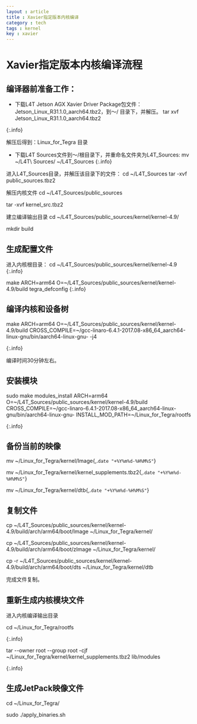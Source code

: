 ```yaml
---
layout : article 
title : Xavier指定版本内核编译
category : tech 
tags : kernel 
key : xavier
---
```

# Xavier指定版本内核编译流程
## 编译器前准备工作：
* 下载L4T Jetson AGX Xavier Driver Package包文件：Jetson_Linux_R31.1.0_aarch64.tbz2，到～/ 目录下，并解压。
tar xvf Jetson_Linux_R31.1.0_aarch64.tbz2

{:.info}

解压后得到：Linux_for_Tegra 目录

* 下载L4T Sources文件到～/根目录下，并重命名文件夹为L4T_Sources:
mv ~/L4T\ Sources/ ~/L4T_Sources
{:.info}

进入L4T_Sources目录，并解压该目录下的文件：
cd ~/L4T_Sources
tar -xvf public_sources.tbz2

解压内核文件
cd ~/L4T_Sources/public_sources

tar -xvf kernel_src.tbz2

建立编译输出目录
cd ~/L4T_Sources/public_sources/kernel/kernel-4.9/

mkdir build


## 生成配置文件
进入内核根目录：
cd ~/L4T_Sources/public_sources/kernel/kernel-4.9
{:.info}

make ARCH=arm64 O=~/L4T_Sources/public_sources/kernel/kernel-4.9/build tegra_defconfig
{:.info}

## 编译内核和设备树
make ARCH=arm64 O=~/L4T_Sources/public_sources/kernel/kernel-4.9/build CROSS_COMPILE=~/gcc-linaro-6.4.1-2017.08-x86_64_aarch64-linux-gnu/bin/aarch64-linux-gnu- -j4

{:.info}

编译时间30分钟左右。

## 安装模块
sudo make modules_install ARCH=arm64 O=~/L4T_Sources/public_sources/kernel/kernel-4.9/build CROSS_COMPILE=~/gcc-linaro-6.4.1-2017.08-x86_64_aarch64-linux-gnu/bin/aarch64-linux-gnu- INSTALL_MOD_PATH=~/Linux_for_Tegra/rootfs

{:.info}

## 备份当前的映像
mv ~/Linux_for_Tegra/kernel/Image{,.`date "+%Y%m%d-%H%M%S"`}

 mv ~/Linux_for_Tegra/kernel/kernel_supplements.tbz2{,.`date "+%Y%m%d-%H%M%S"`}


 mv ~/Linux_for_Tegra/kernel/dtb{,.`date "+%Y%m%d-%H%M%S"`}
## 复制文件

cp ~/L4T_Sources/public_sources/kernel/kernel-4.9/build/arch/arm64/boot/Image ~/Linux_for_Tegra/kernel/

cp ~/L4T_Sources/public_sources/kernel/kernel-4.9/build/arch/arm64/boot/zImage ~/Linux_for_Tegra/kernel/

cp -r ~/L4T_Sources/public_sources/kernel/kernel-4.9/build/arch/arm64/boot/dts ~/Linux_for_Tegra/kernel/dtb



完成文件复制。

## 重新生成内核模块文件
进入内核编译输出目录

cd ~/Linux_for_Tegra/rootfs

{:.info}

tar --owner root --group root -cjf ~/Linux_for_Tegra/kernel/kernel_supplements.tbz2 lib/modules

{:.info}

## 生成JetPack映像文件
cd ~/Linux_for_Tegra/

sudo ./apply_binaries.sh
